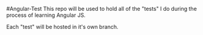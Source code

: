 #Angular-Test
This repo will be used to hold all of the "tests" I do during the process of learning Angular JS.

Each "test" will be hosted in it's own branch.
